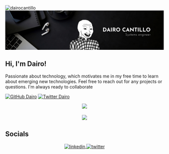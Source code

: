 <img src="https://komarev.com/ghpvc/?username=dairocantillo&label=Profile%20views&color=D83A7C&style=flat" alt="dairocantillo" />

<img src="https://github.com/DairoCantillo/DairoCantillo/blob/main/images/banner.png">
<h2>Hi, I'm Dairo!</h2>
<p>
    Passionate about technology, which motivates me in my free time to learn about emerging new technologies. Feel free to reach out for any projects or questions. I'm always ready to collaborate
</em></p>

[![GitHub Dairo](https://img.shields.io/github/followers/dairocantillo?label=follow&style=social)](https://github.com/dairocantillo)
[![Twitter Dairo](https://img.shields.io/twitter/follow/DecaUwU?label=Follow)](https://twitter.com/DecaUwU)



<div align="center">
  <img src="https://github-readme-stats.vercel.app/api?username=dairocantillo&show_icons=true&theme=radical&include_all_commits=true"/>

  <br>
  <br>
  <a href="https://skillicons.dev">
    <img src="https://skillicons.dev/icons?i=react,redux,jest,emotion,nextjs,html,css,sass,tailwind,aws,docker,linux,git,python,flask,javascript,typescript,nodejs&theme=dark&perline=9" />
  </a>

</div>

## Socials
<div align="center">
    <a href="https://linkedin.com/in/Deca" target="blank">
        <img align="center" src="https://img.icons8.com/?size=100&id=13930&format=png&color=000000" alt="linkedin" height="50" width="50" />
    </a>
    <a href="https://twitter.com/DecaUwU" target="blank">
        <img align="center" src="https://img.icons8.com/?size=100&id=6Fsj3rv2DCmG&format=png&color=000000" alt="twitter" height="50" width="50" />
    </a>

</div>
